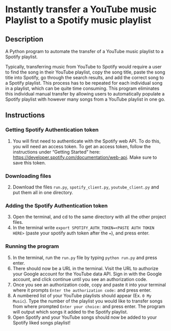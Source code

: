 # Instantly transfer a YouTube music Playlist to a Spotify music playlist

## Description
A Python program to automate the transfer of a YouTube music playlist to a Spotify playlist. 

Typically, transferring music from YouTube to Spotify would require a user to find the song in their
YouTube playlist, copy the song title, paste the song title into Spotify, go through the search results, and add the correct song to a Spotify playlist. This process has to be repeated for each individual song in a playlist, which can be quite time consuming. This program eliminates this individual manual transfer by allowing users to automatically populate a Spotify playlist with however many songs from a YouTube playlist in one go.

## Instructions
### Getting Spotify Authentication token
1. You will first need to authenticate with the Spotify web API. To do this, you will need an access token. To get an access token, follow the instructions under “Getting Started” here: https://developer.spotify.com/documentation/web-api. Make sure to save this token.
### Downloading files
2. Download the files `run.py`, `spotify_client.py`, `youtube_client.py` and put them all in one directory.
### Adding the Spotify Authentication token
3. Open the terminal, and cd to the same directory with all the other project files.
4. In the terminal write `export SPOTIFY_AUTH_TOKEN=<PASTE AUTH TOKEN HERE>` (paste your spotify auth token after the `=`), and press enter.
### Running the program
5. In the terminal, run the `run.py` file by typing `python run.py` and press enter.
6. There should now be a URL in the terminal. Visit the URL to authorize your Google account for the YouTube data API. Sign in with the Google account, and click continue until you see an authorization code.
7. Once you see an authorization code, copy and paste it into your terminal where it prompts `Enter the authorization code:` and press enter.
8. A numbered list of your YouTube playlists should appear (Ex. `0 My Music`). Type the number of the playlist you would like to transfer songs from where prompted `Enter your choice:` and press enter. The program will output which songs it added to the Spotify playlist.
9. Open Spotify and your YouTube songs should now be added to your Spotify liked songs playlist!

